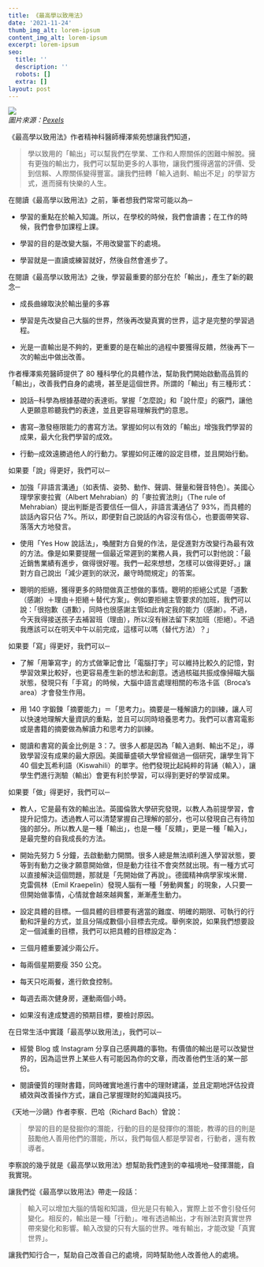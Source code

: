 ```yaml
---
title: 《最高學以致用法》
date: '2021-11-24'
thumb_img_alt: lorem-ipsum
content_img_alt: lorem-ipsum
excerpt: lorem-ipsum
seo:
  title: ''
  description: ''
  robots: []
  extra: []
layout: post
---
```

![](/images/books-shelves-architecture-wood.jpg)  
*圖片來源：[Pexels](https://www.pexels.com/photo/ancient-antique-architectural-design-architecture-442420)*

《最高學以致用法》作者精神科醫師樺澤紫苑想讓我們知道，

> 學以致用的「輸出」可以幫我們在學業、工作和人際關係的困難中解脫。擁有更強的輸出力，我們可以幫助更多的人事物，讓我們獲得適當的評價、受到信賴、人際關係變得豐富。讓我們扭轉「輸入過剩、輸出不足」的學習方式，進而擁有快樂的人生。

在閱讀《最高學以致用法》之前，筆者想我們常常可能以為─

*   學習的重點在於輸入知識。所以，在學校的時候，我們會讀書；在工作的時候，我們會參加課程上課。

*   學習的目的是改變大腦，不用改變當下的處境。

*   學習就是一直讀或練習就好，然後自然會進步了。

在閱讀《最高學以致用法》之後，學習最重要的部分在於「輸出」，產生了新的觀念─

*   成長曲線取決於輸出量的多寡

*   學習是先改變自己大腦的世界，然後再改變真實的世界，這才是完整的學習過程。

*   光是一直輸出是不夠的，更重要的是在輸出的過程中要獲得反饋，然後再下一次的輸出中做出改善。

作者樺澤紫苑醫師提供了 80 種科學化的具體作法，幫助我們開始啟動高品質的「輸出」，改善我們自身的處境，甚至是這個世界。所謂的「輸出」有三種形式：

*   說話─科學為根據基礎的表達術。掌握「怎麼說」和「說什麼」的竅門，讓他人更願意聆聽我們的表達，並且更容易理解我們的意思。

*   書寫─激發極限能力的書寫方法。掌握如何以有效的「輸出」增強我們學習的成果，最大化我們學習的成效。

*   行動─成效遠勝過他人的行動力。掌握如何正確的設定目標，並且開始行動。

如果要「說」得更好，我們可以─

*   加強「非語言溝通」（如表情、姿勢、動作、聲調、聲量和聲音特色）。美國心理學家麥拉賓（Albert Mehrabian）的「麥拉賓法則」（The rule of Mehrabian）提出判斷是否要信任一個人，非語言溝通佔了 93%，而具體的談話內容只佔 7%。所以，即便對自己說話的內容沒有信心，也要面帶笑容、落落大方地發言。

*   使用「Yes How 說話法」，喚醒對方自覺的作法，是促進對方改變行為最有效的方法。像是如果要提醒一個最近常遲到的業務人員，我們可以對他說：「最近銷售業績有進步，做得很好喔。我們一起來想想，怎樣可以做得更好。」讓對方自己說出「減少遲到的狀況，嚴守時間規定」的答案。

*   聰明的拒絕，獲得更多的時間做真正想做的事情。聰明的拒絕公式是「道歉（感謝）＋理由＋拒絕＋替代方案」。例如要拒絕主管要求的加班，我們可以說：「很抱歉（道歉），同時也很感謝主管如此肯定我的能力（感謝）。不過，今天我得接送孩子去補習班（理由），所以沒有辦法留下來加班（拒絕）。不過我應該可以在明天中午以前完成，這樣可以嗎（替代方法）？」

如果要「寫」得更好，我們可以─

*   了解「用筆寫字」的方式做筆記會比「電腦打字」可以維持比較久的記憶，對學習效果比較好，也更容易產生新的想法和創意。透過核磁共振成像掃瞄大腦狀態，發現只有「手寫」的時候，大腦中語言處理相關的布洛卡區（Broca’s area）才會發生作用。

*   用 140 字鍛鍊「摘要能力」＝「思考力」。摘要是一種解讀力的訓練，讓人可以快速地理解大量資訊的重點，並且可以同時培養思考力。我們可以書寫電影或是書籍的摘要做為解讀力和思考力的訓練。

*   閱讀和書寫的黃金比例是 3：7。很多人都是因為「輸入過剩、輸出不足」，導致學習沒有成果的最大原因。美國華盛頓大學曾經做過一個研究，讓學生背下 40 個史瓦希利語（Kiswahili）的單字。他們發現比起純粹的背誦（輸入），讓學生們進行測驗（輸出）會更有利於學習，可以得到更好的學習成果。

如果要「做」得更好，我們可以─

*   教人，它是最有效的輸出法。英國倫敦大學研究發現，以教人為前提學習，會提升記憶力。透過教人可以清楚掌握自己理解的部分，也可以發現自己有待加強的部分。所以教人是一種「輸出」，也是一種「反饋」，更是一種「輸入」，是最完整的自我成長的方法。

*   開始先努力 5 分鐘，去啟動動力開關。很多人總是無法順利進入學習狀態，要等到有動力之後才願意開始做，但是動力往往不會突然就出現。有一種方式可以直接解決這個問題，那就是「先開始做了再說」。德國精神病學家埃米爾．克雷佩林（Emil Kraepelin）發現人腦有一種「勞動興奮」的現象，人只要一但開始做事情，心情就會越來越興奮，漸漸產生動力。

*   設定具體的目標。一個具體的目標要有適當的難度、明確的期限、可執行的行動和評量的方式，並且分隔成數個小目標去完成。舉例來說，如果我們想要設定一個減重的目標，我們可以把具體的目標設定為：

*   三個月體重要減少兩公斤。

*   每兩個星期要瘦 350 公克。

*   每天只吃兩餐，進行飲食控制。

*   每週去兩次健身房，運動兩個小時。

*   如果沒有達成雙週的預期目標，要檢討原因。

在日常生活中實踐「最高學以致用法」，我們可以─

*   經營 Blog 或 Instagram 分享自己感興趣的事物。有價值的輸出是可以改變世界的，因為這世界上某些人有可能因為你的文章，而改善他們生活的某一部份。

*   閱讀優質的理財書籍，同時確實地進行書中的理財建議，並且定期地評估投資績效與改善操作方式，讓自己掌握理財的知識與技巧。

《天地一沙鷗》作者李察．巴哈（Richard Bach）曾說：

> 學習的目的是發掘你的潛能，行動的目的是發揮你的潛能，教導的目的則是鼓勵他人善用他們的潛能，所以，我們每個人都是學習者，行動者，還有教導者。

李察說的幾乎就是《最高學以致用法》想幫助我們達到的幸福境地─發揮潛能，自我實現。

讓我們從《最高學以致用法》帶走一段話：

> 輸入可以增加大腦的情報和知識，但光是只有輸入，實際上並不會引發任何變化。相反的，輸出是一種「行動」。唯有透過輸出，才有辦法對真實世界帶來變化和影響。輸入改變的只有大腦的世界。唯有輸出，才能改變「真實世界」。

讓我們知行合一，幫助自己改善自己的處境，同時幫助他人改善他人的處境。
